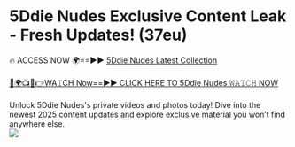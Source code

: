 # 5Ddie Nudes Exclusive Content Leak - Fresh Updates! (37eu)

🔥 ACCESS NOW 🌍==►► <a href="https://tinyurl.com/yc657z5k" rel="nofollow">5Ddie Nudes Latest Collection</a>
<br><br>
[🔴🌍📺📱👉WA𝚃CH Now==►► CLICK HERE TO 5Ddie Nudes 𝚆𝙰𝚃𝙲𝙷 NOW](https://tinyurl.com/yc657z5k)
<br><br>
Unlock 5Ddie Nudes's private videos and photos today! Dive into the newest 2025 content updates and explore exclusive material you won’t find anywhere else.
<br>
<a href="https://tinyurl.com/yc657z5k" rel="nofollow" data-target="animated-image.originalLink"><img src="https://camo.githubusercontent.com/8a4f000d20f83aca3bf7ec5f350d767afa0574a8a352519fd8cfa583a6f93a33/68747470733a2f2f692e696d6775722e636f6d2f644a486b345a712e676966" data-canonical-src="https://i.imgur.com/dJHk4Zq.gif" style="max-width: 100%; display: inline-block;" data-target="animated-image.originalImage"></a>
<br>

